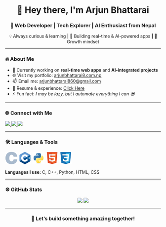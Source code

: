 <h1 align="center">👋 Hey there, I'm Arjun Bhattarai</h1>
<h3 align="center">🚀 Web Developer | Tech Explorer | AI Enthusiast from Nepal</h3>

<p align="center">
  💡 Always curious & learning <strong>|</strong> 🌱 Building real-time & AI-powered apps <strong>|</strong> 🎯 Growth mindset
</p>

---

### 🔥 About Me

- 🔭 Currently working on **real-time web apps** and **AI-integrated projects**
- 🌐 Visit my portfolio: [arjunbhattarai8.com.np](https://arjunbhattarai8.com.np)
- 📫 Email me: [arjunbhattarai860@gmail.com](mailto:arjunbhattarai860@gmail.com)
- 📄 Resume & experience: [Click Here](https://arjunbhattarai8.com.np)
- ⚡ Fun fact: *I may be lazy, but I automate everything I can 😎*

---

### 🌐 Connect with Me

<p>
  <a href="mailto:arjunbhattarai860@gmail.com" target="_blank">
    <img src="https://img.shields.io/badge/Gmail-D14836?style=for-the-badge&logo=gmail&logoColor=white" />
  </a>
  <a href="https://www.linkedin.com/in/arjun-bhattarai-70a1b7335/" target="_blank">
    <img src="https://img.shields.io/badge/LinkedIn-0A66C2?style=for-the-badge&logo=linkedin&logoColor=white" />
  </a>
  <a href="https://arjunbhattarai8.com.np" target="_blank">
    <img src="https://img.shields.io/badge/Portfolio-000?style=for-the-badge&logo=vercel&logoColor=white" />
  </a>
</p>

---

### 🛠️ Languages & Tools

<p>
  <img src="https://raw.githubusercontent.com/devicons/devicon/master/icons/c/c-original.svg" alt="C" width="40" height="40" />
  <img src="https://raw.githubusercontent.com/devicons/devicon/master/icons/cplusplus/cplusplus-original.svg" alt="C++" width="40" height="40" />
  <img src="https://raw.githubusercontent.com/devicons/devicon/master/icons/python/python-original.svg" alt="Python" width="40" height="40" />
  <img src="https://raw.githubusercontent.com/devicons/devicon/master/icons/html5/html5-original.svg" alt="HTML5" width="40" height="40" />
  <img src="https://raw.githubusercontent.com/devicons/devicon/master/icons/css3/css3-original.svg" alt="CSS3" width="40" height="40" />
</p>

<p><strong>Languages I use:</strong> C, C++, Python, HTML, CSS</p>

---

### ⚙️ GitHub Stats

<p align="center">
  <img src="https://github-readme-stats.vercel.app/api?username=arjunbhattarai8&show_icons=true&theme=radical" width="48%" />
  <img src="https://github-readme-streak-stats.herokuapp.com/?user=arjunbhattarai8&theme=radical" width="48%" />
</p>

---

<h3 align="center">💬 Let’s build something amazing together!</h3>
